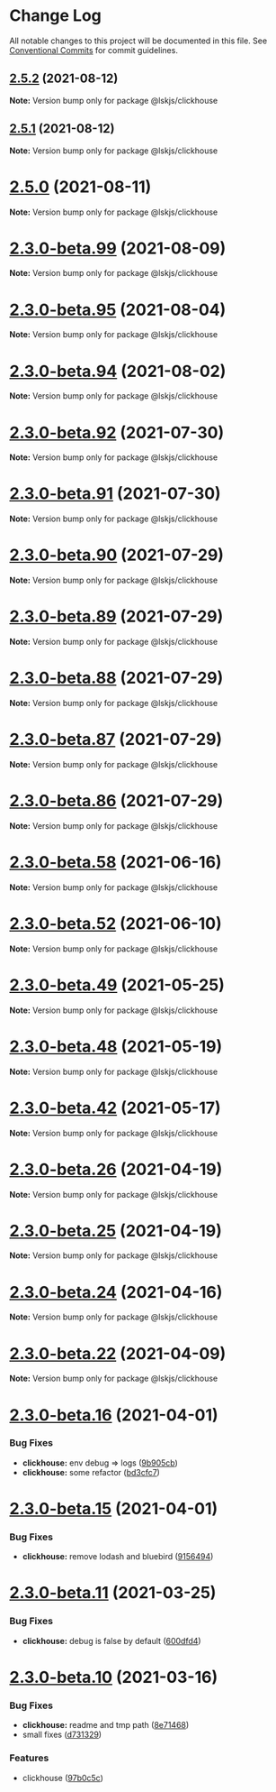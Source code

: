 # Change Log

All notable changes to this project will be documented in this file.
See [Conventional Commits](https://conventionalcommits.org) for commit guidelines.

## [2.5.2](https://github.com/lskjs/lskjs/compare/v2.5.1...v2.5.2) (2021-08-12)

**Note:** Version bump only for package @lskjs/clickhouse





## [2.5.1](https://github.com/lskjs/lskjs/compare/v2.5.0...v2.5.1) (2021-08-12)

**Note:** Version bump only for package @lskjs/clickhouse





# [2.5.0](https://github.com/lskjs/lskjs/compare/v2.3.0-beta.104...v2.5.0) (2021-08-11)

**Note:** Version bump only for package @lskjs/clickhouse





# [2.3.0-beta.99](https://github.com/lskjs/lskjs/compare/v2.3.0-beta.98...v2.3.0-beta.99) (2021-08-09)

**Note:** Version bump only for package @lskjs/clickhouse





# [2.3.0-beta.95](https://github.com/lskjs/lskjs/compare/v2.3.0-beta.94...v2.3.0-beta.95) (2021-08-04)

**Note:** Version bump only for package @lskjs/clickhouse





# [2.3.0-beta.94](https://github.com/lskjs/lskjs/compare/v2.3.0-beta.92...v2.3.0-beta.94) (2021-08-02)

**Note:** Version bump only for package @lskjs/clickhouse





# [2.3.0-beta.92](https://github.com/lskjs/lskjs/compare/v2.3.0-beta.91...v2.3.0-beta.92) (2021-07-30)

**Note:** Version bump only for package @lskjs/clickhouse





# [2.3.0-beta.91](https://github.com/lskjs/lskjs/compare/v2.3.0-beta.90...v2.3.0-beta.91) (2021-07-30)

**Note:** Version bump only for package @lskjs/clickhouse





# [2.3.0-beta.90](https://github.com/lskjs/lskjs/compare/v2.3.0-beta.89...v2.3.0-beta.90) (2021-07-29)

**Note:** Version bump only for package @lskjs/clickhouse





# [2.3.0-beta.89](https://github.com/lskjs/lskjs/tree/master/packages/clickhouse/compare/v2.3.0-beta.88...v2.3.0-beta.89) (2021-07-29)

**Note:** Version bump only for package @lskjs/clickhouse





# [2.3.0-beta.88](https://github.com/lskjs/lskjs/tree/master/packages/clickhouse/compare/v2.3.0-beta.87...v2.3.0-beta.88) (2021-07-29)

**Note:** Version bump only for package @lskjs/clickhouse





# [2.3.0-beta.87](https://github.com/lskjs/lskjs/tree/master/packages/clickhouse/compare/v2.3.0-beta.86...v2.3.0-beta.87) (2021-07-29)

**Note:** Version bump only for package @lskjs/clickhouse





# [2.3.0-beta.86](https://github.com/lskjs/lskjs/tree/master/packages/clickhouse/compare/v2.3.0-beta.85...v2.3.0-beta.86) (2021-07-29)

**Note:** Version bump only for package @lskjs/clickhouse





# [2.3.0-beta.58](https://github.com/lskjs/lskjs/tree/master/packages/clickhouse/compare/v2.3.0-beta.57...v2.3.0-beta.58) (2021-06-16)

**Note:** Version bump only for package @lskjs/clickhouse





# [2.3.0-beta.52](https://github.com/lskjs/lskjs/tree/master/packages/clickhouse/compare/v2.3.0-beta.51...v2.3.0-beta.52) (2021-06-10)

**Note:** Version bump only for package @lskjs/clickhouse





# [2.3.0-beta.49](https://github.com/lskjs/lskjs/tree/master/packages/clickhouse/compare/v2.3.0-beta.48...v2.3.0-beta.49) (2021-05-25)

**Note:** Version bump only for package @lskjs/clickhouse





# [2.3.0-beta.48](https://github.com/lskjs/lskjs/tree/master/packages/clickhouse/compare/v2.3.0-beta.47...v2.3.0-beta.48) (2021-05-19)

**Note:** Version bump only for package @lskjs/clickhouse





# [2.3.0-beta.42](https://github.com/lskjs/lskjs/tree/master/packages/clickhouse/compare/v2.3.0-beta.41...v2.3.0-beta.42) (2021-05-17)

**Note:** Version bump only for package @lskjs/clickhouse





# [2.3.0-beta.26](https://github.com/lskjs/lskjs/tree/master/packages/clickhouse/compare/v2.3.0-beta.25...v2.3.0-beta.26) (2021-04-19)

**Note:** Version bump only for package @lskjs/clickhouse





# [2.3.0-beta.25](https://github.com/lskjs/lskjs/tree/master/packages/clickhouse/compare/v2.3.0-beta.24...v2.3.0-beta.25) (2021-04-19)

**Note:** Version bump only for package @lskjs/clickhouse





# [2.3.0-beta.24](https://github.com/lskjs/lskjs/tree/master/packages/clickhouse/compare/v2.3.0-beta.23...v2.3.0-beta.24) (2021-04-16)

**Note:** Version bump only for package @lskjs/clickhouse





# [2.3.0-beta.22](https://github.com/lskjs/lskjs/tree/master/packages/clickhouse/compare/v2.3.0-beta.21...v2.3.0-beta.22) (2021-04-09)

**Note:** Version bump only for package @lskjs/clickhouse





# [2.3.0-beta.16](https://github.com/lskjs/lskjs/tree/master/packages/clickhouse/compare/v2.3.0-beta.15...v2.3.0-beta.16) (2021-04-01)


### Bug Fixes

* **clickhouse:** env debug => logs ([9b905cb](https://github.com/lskjs/lskjs/tree/master/packages/clickhouse/commit/9b905cbe9ea98cfabaf68a2109146831ab74609c))
* **clickhouse:** some refactor ([bd3cfc7](https://github.com/lskjs/lskjs/tree/master/packages/clickhouse/commit/bd3cfc79cee267bc1b3e465843987700de16ed68))





# [2.3.0-beta.15](https://github.com/lskjs/lskjs/tree/master/packages/clickhouse/compare/v2.3.0-beta.14...v2.3.0-beta.15) (2021-04-01)


### Bug Fixes

* **clickhouse:** remove lodash and bluebird ([9156494](https://github.com/lskjs/lskjs/tree/master/packages/clickhouse/commit/9156494cfe1e0d376001cf65d99084a80372cac4))





# [2.3.0-beta.11](https://github.com/lskjs/lskjs/tree/master/packages/clickhouse/compare/v2.3.0-beta.10...v2.3.0-beta.11) (2021-03-25)


### Bug Fixes

* **clickhouse:** debug is false by default ([600dfd4](https://github.com/lskjs/lskjs/tree/master/packages/clickhouse/commit/600dfd428581cf84d5cd7f4afdfb3f1983da7bc3))





# [2.3.0-beta.10](https://github.com/lskjs/lskjs/tree/master/packages/clickhouse/compare/v2.3.0-beta.9...v2.3.0-beta.10) (2021-03-16)


### Bug Fixes

* **clickhouse:** readme and tmp path ([8e71468](https://github.com/lskjs/lskjs/tree/master/packages/clickhouse/commit/8e714681251bdac44f6e43037254c24791972436))
* small fixes ([d731329](https://github.com/lskjs/lskjs/tree/master/packages/clickhouse/commit/d7313298480ef7ec7758add0463bb3c60c362da6))


### Features

* clickhouse ([97b0c5c](https://github.com/lskjs/lskjs/tree/master/packages/clickhouse/commit/97b0c5ce2d5a8273db74f2c3f01663e4b8c97e6c))
